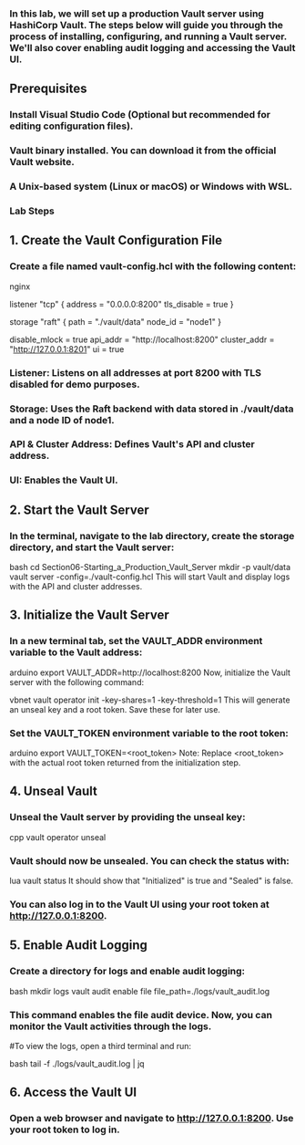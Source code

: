 ### In this lab, we will set up a production Vault server using HashiCorp Vault. The steps below will guide you through the process of installing, configuring, and running a Vault server. We'll also cover enabling audit logging and accessing the Vault UI.

## Prerequisites
### Install Visual Studio Code (Optional but recommended for editing configuration files).

### Vault binary installed. You can download it from the official Vault website.

### A Unix-based system (Linux or macOS) or Windows with WSL.

### Lab Steps
## 1. Create the Vault Configuration File
### Create a file named vault-config.hcl with the following content:

nginx

listener "tcp" {
  address = "0.0.0.0:8200"
  tls_disable = true
}

storage "raft" {
  path    = "./vault/data"
  node_id = "node1"
}

disable_mlock = true
api_addr = "http://localhost:8200"
cluster_addr = "http://127.0.0.1:8201"
ui = true

### Listener: Listens on all addresses at port 8200 with TLS disabled for demo purposes.

### Storage: Uses the Raft backend with data stored in ./vault/data and a node ID of node1.

### API & Cluster Address: Defines Vault's API and cluster address.

### UI: Enables the Vault UI.

## 2. Start the Vault Server
### In the terminal, navigate to the lab directory, create the storage directory, and start the Vault server:

bash
cd Section06-Starting_a_Production_Vault_Server
mkdir -p vault/data
vault server -config=./vault-config.hcl
This will start Vault and display logs with the API and cluster addresses.

## 3. Initialize the Vault Server
### In a new terminal tab, set the VAULT_ADDR environment variable to the Vault address:

arduino
export VAULT_ADDR=http://localhost:8200
Now, initialize the Vault server with the following command:

vbnet
vault operator init -key-shares=1 -key-threshold=1
This will generate an unseal key and a root token. Save these for later use.

### Set the VAULT_TOKEN environment variable to the root token:

arduino
export VAULT_TOKEN=<root_token>
Note: Replace <root_token> with the actual root token returned from the initialization step.

## 4. Unseal Vault
### Unseal the Vault server by providing the unseal key:

cpp
vault operator unseal

### Vault should now be unsealed. You can check the status with:

lua
vault status
It should show that "Initialized" is true and "Sealed" is false.

### You can also log in to the Vault UI using your root token at http://127.0.0.1:8200.

## 5. Enable Audit Logging
### Create a directory for logs and enable audit logging:

bash
mkdir logs
vault audit enable file file_path=./logs/vault_audit.log

### This command enables the file audit device. Now, you can monitor the Vault activities through the logs.
#To view the logs, open a third terminal and run:

bash
tail -f ./logs/vault_audit.log | jq

## 6. Access the Vault UI
### Open a web browser and navigate to http://127.0.0.1:8200. Use your root token to log in.
